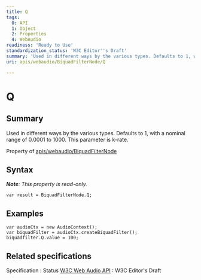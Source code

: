 ```yaml
---
title: Q
tags:
  0: API
  1: Object
  2: Properties
  4: WebAudio
readiness: 'Ready to Use'
standardization_status: 'W3C Editor''s Draft'
summary: 'Used in different ways by the various types. Defaults to 1, with a nominal range of 0.0001 to 1000. This parameter is k-rate.'
uri: apis/webaudio/BiquadFilterNode/Q

---
```

# Q

## Summary

Used in different ways by the various types. Defaults to 1, with a nominal range of 0.0001 to 1000. This parameter is k-rate.

<span data-meta="applies_to" data-type="key">Property of <span data-type="value">[apis/webaudio/BiquadFilterNode](/apis/webaudio/BiquadFilterNode)</span></span>

## Syntax

***Note**: This property is read-only.*

``` {.js}
var result = BiquadFilterNode.Q;
```

## Examples

``` {.js}
var audioCtx = new AudioContext();
var biquadFilter = audioCtx.createBiquadFilter();
biquadfilter.Q.value = 100;
```

## Related specifications

Specification
:   Status
[W3C Web Audio API](http://webaudio.github.io/web-audio-api/)
:   W3C Editor's Draft

